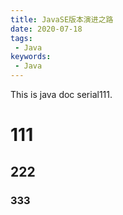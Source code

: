 ```yaml
---
title: JavaSE版本演进之路
date: 2020-07-18
tags:
 - Java
keywords:
 - Java
---
```


This is java doc serial111.

# 111
## 222
### 333




